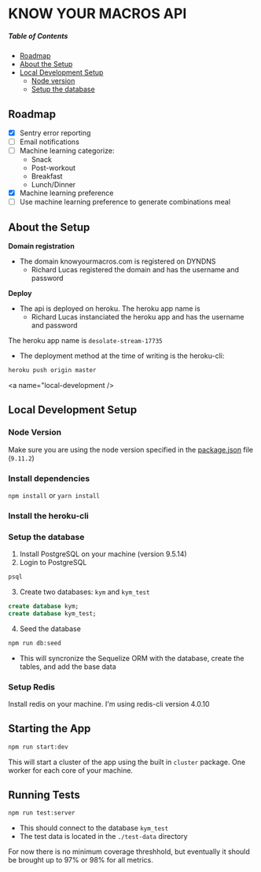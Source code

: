 # KNOW YOUR MACROS API

##### Table of Contents
* [Roadmap](#roadmap)
* [About the Setup](#about-the-setup)
* [Local Development Setup](#local-development)
  * [Node version](#local-dev-node-version)
  * [Setup the database](#local-dev-database)


<a name="roadmap" />

## Roadmap

- [x] Sentry error reporting
- [ ] Email notifications
- [ ] Machine learning categorize:
  - Snack
  - Post-workout
  - Breakfast
  - Lunch/Dinner
- [x] Machine learning preference
- [ ] Use machine learning preference to generate combinations meal

<a name="about-the-setup" />

## About the Setup

**Domain registration**

* The domain knowyourmacros.com is registered on DYNDNS
  * Richard Lucas registered the domain and has the username and password

**Deploy**

* The api is deployed on heroku. The heroku app name is
  * Richard Lucas instanciated the heroku app and has the username and password

 The heroku app name is `desolate-stream-17735`

* The deployment method at the time of writing is the heroku-cli:
```bash
heroku push origin master
```

<a name="local-development />

## Local Development Setup

<a name="local-dev-node-version" />

### Node Version

Make sure you are using the node version specified in the [package.json](./package.json) file (`9.11.2`)

### Install dependencies

`npm install` or `yarn install`

<a name="local-dev-database" />

### Install the heroku-cli

### Setup the database

1. Install PostgreSQL on your machine (version 9.5.14)
2. Login to PostgreSQL
```bash
psql
```
3. Create two databases: `kym` and `kym_test`
```sql
create database kym;
create database kym_test;
```
4. Seed the database
```bash
npm run db:seed
```
  * This will syncronize the Sequelize ORM with the database, create the tables, and add the base data

### Setup Redis

Install redis on your machine. I'm using redis-cli version 4.0.10

## Starting the App

```bash
npm run start:dev
```
This will start a cluster of the app using the built in `cluster` package. One worker for each core of your machine.

## Running Tests

```bash
npm run test:server
```
* This should connect to the database `kym_test`
* The test data is located in the `./test-data` directory

For now there is no minimum coverage threshhold, but eventually it should be brought up to 97% or 98% for all metrics.
